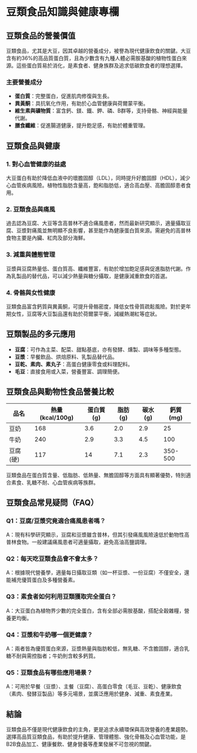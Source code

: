 # 豆類食品知識與健康專欄

## 豆類食品的營養價值

豆類食品，尤其是大豆，因其卓越的營養成分，被譽為現代健康飲食的關鍵。大豆含有約36%的高品質蛋白質，且為少數含有九種人體必需胺基酸的植物性蛋白來源。這些蛋白質易於消化，是素食者、健身族群及追求低碳飲食者的理想選擇。

### 主要營養成分
- **蛋白質**：完整蛋白，促進肌肉修復與生長。
- **異黃酮**：具抗氧化作用，有助於心血管健康與荷爾蒙平衡。
- **維生素與礦物質**：富含鈣、鎂、鐵、鉀、磷、B群等，支持骨骼、神經與能量代謝。
- **膳食纖維**：促進腸道健康，提升飽足感，有助於體重管理。

## 豆類食品與健康

### 1. 對心血管健康的益處
大豆蛋白有助於降低血液中的壞膽固醇（LDL），同時提升好膽固醇（HDL），減少心血管疾病風險。植物性脂肪含量高，飽和脂肪低，適合高血壓、高膽固醇患者食用。

### 2. 豆類食品與痛風
過去認為豆腐、大豆等含高普林不適合痛風患者，然而最新研究顯示，適量攝取豆腐、豆漿對痛風並無明顯不良影響，甚至能作為健康蛋白質來源。需避免的高普林食物主要是內臟、紅肉及部分海鮮。

### 3. 減重與體態管理
豆漿與豆腐熱量低、蛋白質高、纖維豐富，有助於增加飽足感與促進脂肪代謝。作為乳製品的替代品，可以減少熱量與糖分攝取，是健康減重飲食的首選。

### 4. 骨骼與女性健康
豆類食品富含鈣質與異黃酮，可提升骨骼密度，降低女性骨質疏鬆風險。對於更年期女性，豆腐等大豆製品還有助於荷爾蒙平衡，減緩熱潮紅等症狀。

## 豆類製品的多元應用

- **豆腐**：可作為主菜、配菜、甜點基底，亦有發酵、燻製、調味等多種型態。
- **豆漿**：早餐飲品、烘焙原料、乳製品替代品。
- **豆乾、素肉、素丸子**：高蛋白健康零食或料理配料。
- **毛豆**：直接食用或入菜，營養豐富、調理簡便。

## 豆類食品與動物性食品營養比較

| 品名   | 熱量 (kcal/100g) | 蛋白質 (g) | 脂肪 (g) | 碳水 (g) | 鈣質 (mg) |
|--------|------------------|------------|----------|----------|-----------|
| 豆奶   | 168              | 3.6        | 2.0      | 2.9      | 25        |
| 牛奶   | 240              | 2.9        | 3.3      | 4.5      | 100       |
| 豆腐(硬) | 117           | 14         | 7.1      | 2.3      | 350-500   |

豆類食品在蛋白質含量、低脂肪、低熱量、無膽固醇等方面具有顯著優勢，特別適合素食、乳糖不耐、心血管疾病等族群。

## 豆類食品常見疑問（FAQ）

### Q1：豆腐/豆漿究竟適合痛風患者嗎？
A：現有科學研究顯示，豆腐和豆漿雖含普林，但其引發痛風風險遠低於動物性高普林食物。一般建議痛風患者可適量攝取，避免高油高鹽調理。

### Q2：每天吃豆類食品會不會太多？
A：根據現代營養學，適量每日攝取豆類（如一杯豆漿、一份豆腐）不僅安全，還能補充優質蛋白及多種營養素。

### Q3：素食者如何利用豆類獲取完全蛋白？
A：大豆蛋白為植物界少數的完全蛋白，含有全部必需胺基酸，搭配全穀雜糧，營養更均衡。

### Q4：豆漿和牛奶哪一個更健康？
A：兩者皆為優質蛋白來源，豆漿熱量與脂肪較低，無乳糖、不含膽固醇，適合乳糖不耐與需控脂者；牛奶則含較多鈣質。

### Q5：豆類食品有哪些應用場景？
A：可用於早餐（豆漿）、主餐（豆腐）、高蛋白零食（毛豆、豆乾）、健康飲食（素肉、發酵豆製品）等多元場景，並廣泛應用於健身、減重、素食產業。

## 結論

豆類食品不僅是現代健康飲食的主角，更是追求永續環保與高效營養的產業趨勢。選擇高品質豆類食品，有助於提升健康、管理體態、強化骨骼及心血管功能，是B2B食品加工、健康餐飲、健身營養等產業發展不可忽視的關鍵。
